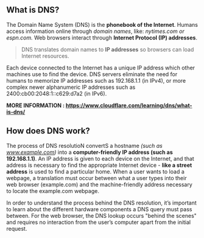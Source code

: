 ## What is DNS?
The Domain Name System (DNS) is the **phonebook of the Internet**. Humans access information online through _domain names_, like:
*nytimes.com or espn.com.* Web browsers interact through **Internet Protocol (IP) addresses**. 
>DNS translates domain names to **IP addresses** so browsers can load Internet resources.

Each device connected to the Internet has a unique IP address which other machines use to find the device. DNS servers eliminate the need for humans to memorize IP addresses such as 192.168.1.1 (in IPv4), or more complex newer alphanumeric IP addresses such as 2400:cb00:2048:1::c629:d7a2 (in IPv6).

**MORE INFORMATION : https://www.cloudflare.com/learning/dns/what-is-dns/**

## How does DNS work?
The process of DNS resolutioN convertS a hostname *(such as www.example.com)* into a **computer-friendly IP address (such as 192.168.1.1)**. An IP address is given to each device on the Internet, and that address is necessary to find the appropriate Internet device - **like a street address** is used to find a particular home. When a user wants to load a webpage, a translation must occur between what a user types into their web browser (example.com) and the machine-friendly address necessary to locate the example.com webpage.

In order to understand the process behind the DNS resolution, it’s important to learn about the different hardware components a DNS query must pass between. For the web browser, the DNS lookup occurs "behind the scenes" and requires no interaction from the user’s computer apart from the initial request.

